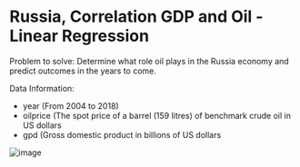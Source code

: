 # Russia, Correlation GDP and Oil - Linear Regression

Problem to solve:  Determine what role oil plays in the Russia economy and predict outcomes in the years to come. 

Data Information:
- year (From 2004 to 2018)
- oilprice (The spot price of a barrel (159 litres) of benchmark crude oil in US dollars
- gpd (Gross domestic product in billions of US dollars

![image](https://user-images.githubusercontent.com/102191236/184403966-985b4078-9e88-4261-908b-7cd248d3033a.png)



